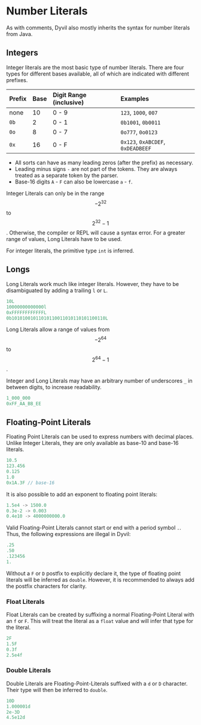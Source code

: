 # Number Literals

As with comments, Dyvil also mostly inherits the syntax for number literals from Java.

## Integers

Integer literals are the most basic type of number literals. There are four types for different bases available, all of which are indicated with different prefixes.

| Prefix | Base | Digit Range \(inclusive\) | Examples |
| :--- | :--- | :--- | :--- |
| none | 10 | 0 - 9 | `123`, `1000`, `007` |
| `0b` | 2 | 0 - 1 | `0b1001`, `0b0011` |
| `0o` | 8 | 0 - 7 | `0o777`, `0o0123` |
| `0x` | 16 | 0 - F | `0x123`, `0xABCDEF`, `0xDEADBEEF` |

* All sorts can have as many leading zeros \(after the prefix\) as necessary.
* Leading minus signs `-` are not part of the tokens. They are always treated as a separate token by the parser.
* Base-16 digits `A` - `F` can also be lowercase `a` - `f`.

Integer Literals can only be in the range $$-2^{32}$$ to $$2^{32}-1$$. Otherwise, the compiler or REPL will cause a syntax error. For a greater range of values, Long Literals have to be used.

For integer literals, the primitive type `int` is inferred.

## Longs

Long Literals work much like integer literals. However, they have to be disambiguated by adding a trailing `l` or `L`.

```java
10L
10000000000000l
0xFFFFFFFFFFFFL
0b10101001011010110011010110101100110L
```

Long Literals allow a range of values from $$-2^{64}$$ to $$2^{64}-1$$.

Integer and Long Literals may have an arbitrary number of underscores `_` in between digits, to increase readability.

```java
1_000_000
0xFF_AA_BB_EE
```

## Floating-Point Literals

Floating Point Literals can be used to express numbers with decimal places. Unlike Integer Literals, they are only available as base-10 and base-16 literals.

```java
10.5
123.456
0.125
1.0
0x1A.3F // base-16
```

It is also possible to add an exponent to floating point literals:

```java
1.5e4 -> 1500.0
0.3e-2 -> 0.003
0.4e10 -> 4000000000.0
```

Valid Floating-Point Literals cannot start or end with a period symbol `.`. Thus, the following expressions are illegal in Dyvil:

```java
.25
.50
.123456
1.
```

Without a `F` or `D` postfix to explicitly declare it, the type of floating point literals will be inferred as `double`. However, it is recommended to always add the postfix characters for clarity.

### Float Literals

Float Literals can be created by suffixing a normal Floating-Point Literal with an `f` or `F`. This will treat the literal as a `float` value and will infer that type for the literal.

```java
2F
1.5F
0.3f
2.5e4f
```

### Double Literals

Double Literals are Floating-Point-Literals suffixed with a `d` or `D` character. Their type will then be inferred to `double`.

```java
10D
1.000001d
2e-3D
4.5e12d
```



